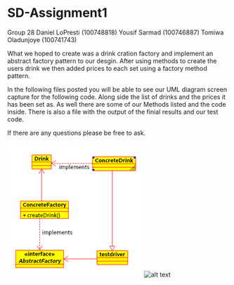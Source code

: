# SD-Assignment1
Group 28
Daniel LoPresti (100748818)
Yousif Sarmad (100746887)
Tomiwa Oladunjoye (100741743)

What we hoped to create was a drink cration factory and implement an abstract factory pattern to our desgin. After using methods to create the users drink we then added prices to each set using a factory method pattern. 

In the following files posted you will be able to see our UML diagram screen capture for the following code. Along side the list of drinks and the prices it has been set as.
As well there are some of our Methods listed and the code inside. There is also a file with the output of the finial results and our test code. 

If there are any questions please be free to ask. 

![alt text](https://github.com/icekoda/SD-Assignment1/blob/main/UML.png?raw=true)
![alt text](https://github.com/[username]/[reponame]/blob/[branch]/image.jpg?raw=true)
